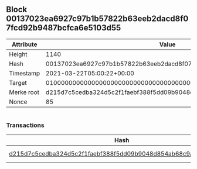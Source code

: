 ## Block 00137023ea6927c97b1b57822b63eeb2dacd8f07fcd92b9487bcfca6e5103d55

Attribute | Value
--- | ---
Height | 1140
Hash | 00137023ea6927c97b1b57822b63eeb2dacd8f07fcd92b9487bcfca6e5103d55
Timestamp | 2021-03-22T05:00:22+00:00
Target | 0100000000000000000000000000000000000000000000000000000000000000
Merke root | d215d7c5cedba324d5c2f1faebf388f5dd09b9048d854ab68c9a9f674fc1d53b
Nonce | 85

```

```

### Transactions

Hash | Amount
--- | ---
[d215d7c5cedba324d5c2f1faebf388f5dd09b9048d854ab68c9a9f674fc1d53b](d215d7c5cedba324d5c2f1faebf388f5dd09b9048d854ab68c9a9f674fc1d53b.md) | 10.00000000 SKEPTI 
